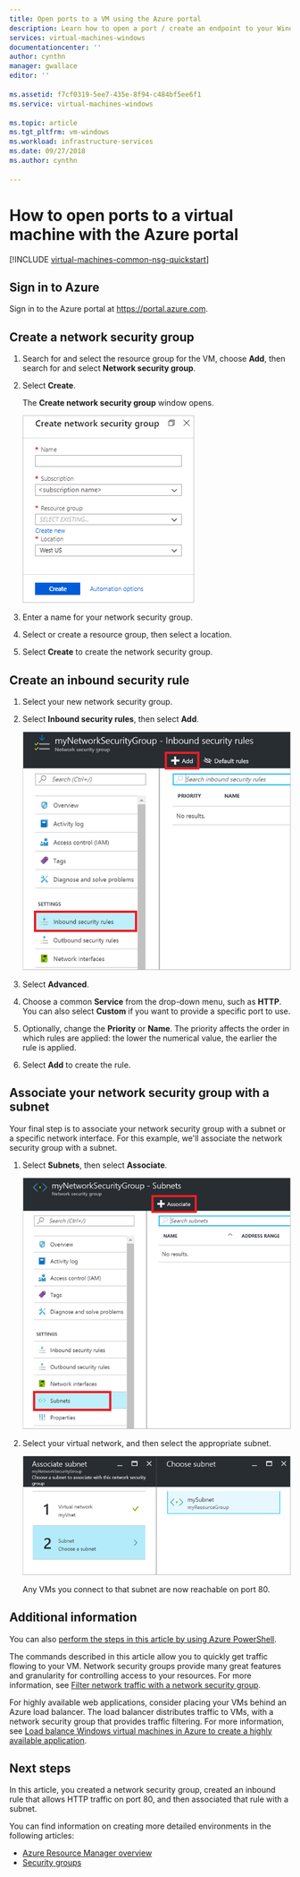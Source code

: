 ```yaml
---
title: Open ports to a VM using the Azure portal 
description: Learn how to open a port / create an endpoint to your Windows VM using the resource manager deployment model in the Azure Portal
services: virtual-machines-windows
documentationcenter: ''
author: cynthn
manager: gwallace
editor: ''

ms.assetid: f7cf0319-5ee7-435e-8f94-c484bf5ee6f1
ms.service: virtual-machines-windows

ms.topic: article
ms.tgt_pltfrm: vm-windows
ms.workload: infrastructure-services
ms.date: 09/27/2018
ms.author: cynthn

---
```

# How to open ports to a virtual machine with the Azure portal
[!INCLUDE [virtual-machines-common-nsg-quickstart](../../../includes/virtual-machines-common-nsg-quickstart.md)]


## Sign in to Azure
Sign in to the Azure portal at https://portal.azure.com.

## Create a network security group

1. Search for and select the resource group for the VM, choose **Add**, then search for and select **Network security group**.

2. Select **Create**.

    The **Create network security group** window opens.

    ![Create a network security group](./media/nsg-quickstart-portal/create-nsg.png)

2. Enter a name for your network security group. 

3. Select or create a resource group, then select a location.

4. Select **Create** to create the network security group.

## Create an inbound security rule

1. Select your new network security group. 

2. Select **Inbound security rules**, then select **Add**.

    ![Add inbound rule](./media/nsg-quickstart-portal/add-inbound-rule.png)

3. Select **Advanced**. 

4. Choose a common **Service** from the drop-down menu, such as **HTTP**. You can also select **Custom** if you want to provide a specific port to use. 

5. Optionally, change the **Priority** or **Name**. The priority affects the order in which rules are applied: the lower the numerical value, the earlier the rule is applied.

6. Select **Add** to create the rule.

## Associate your network security group with a subnet

Your final step is to associate your network security group with a subnet or a specific network interface. For this example, we'll associate the network security group with a subnet. 

1. Select **Subnets**, then select **Associate**.

    ![Associate a network security group with a subnet](./media/nsg-quickstart-portal/associate-subnet.png)

2. Select your virtual network, and then select the appropriate subnet.

    ![Associating a network security group with virtual networking](./media/nsg-quickstart-portal/select-vnet-subnet.png)

    Any VMs you connect to that subnet are now reachable on port 80.

## Additional information

You can also [perform the steps in this article by using Azure PowerShell](nsg-quickstart-powershell.md).

The commands described in this article allow you to quickly get traffic flowing to your VM. Network security groups provide many great features and granularity for controlling access to your resources. For more information, see [Filter network traffic with a network security group](../../virtual-network/tutorial-filter-network-traffic.md).

For highly available web applications, consider placing your VMs behind an Azure load balancer. The load balancer distributes traffic to VMs, with a network security group that provides traffic filtering. For more information, see [Load balance Windows virtual machines in Azure to create a highly available application](tutorial-load-balancer.md).

## Next steps
In this article, you created a network security group, created an inbound rule that allows HTTP traffic on port 80, and then associated that rule with a subnet. 

You can find information on creating more detailed environments in the following articles:
- [Azure Resource Manager overview](../../azure-resource-manager/resource-group-overview.md)
- [Security groups](../../virtual-network/security-overview.md)